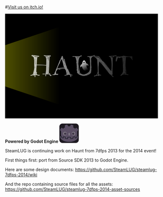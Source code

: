 
#[Visit us on itch.io!](http://itch.io/jam/7dfps/rate/13866)

![alt text]( https://github.com/SteamLUG/steamlug-7dfps-2014/blob/master/haunt_logo.png "Haunt, a horror multiplayer FPS game")

**Powered by Godot Engine** ![alt text]( https://github.com/SteamLUG/steamlug-7dfps-2014/blob/master/icon.png "Godot Engine") 

SteamLUG is continuing work on Haunt from 7dfps 2013 for the 2014 event!

First things first: port from Source SDK 2013 to Godot Engine.

Here are some design documents:
https://github.com/SteamLUG/steamlug-7dfps-2014/wiki

And the repo containing source files for all the assets:
https://github.com/SteamLUG/steamlug-7dfps-2014-asset-sources


